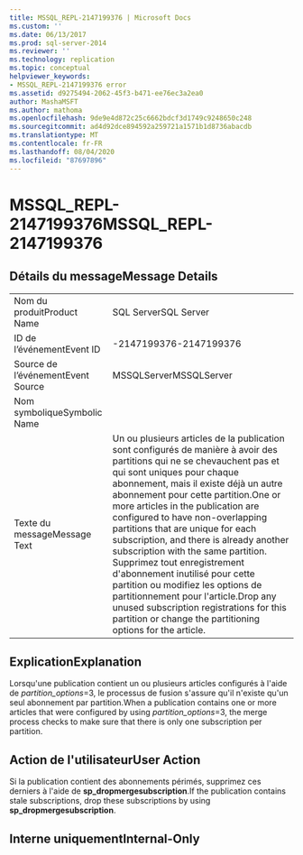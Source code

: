 ```yaml
---
title: MSSQL_REPL-2147199376 | Microsoft Docs
ms.custom: ''
ms.date: 06/13/2017
ms.prod: sql-server-2014
ms.reviewer: ''
ms.technology: replication
ms.topic: conceptual
helpviewer_keywords:
- MSSQL_REPL-2147199376 error
ms.assetid: d9275494-2062-45f3-b471-ee76ec3a2ea0
author: MashaMSFT
ms.author: mathoma
ms.openlocfilehash: 9de9e4d872c25c6662bdcf3d1749c9248650c248
ms.sourcegitcommit: ad4d92dce894592a259721a1571b1d8736abacdb
ms.translationtype: MT
ms.contentlocale: fr-FR
ms.lasthandoff: 08/04/2020
ms.locfileid: "87697896"
---
```

# <a name="mssql_repl-2147199376"></a><span data-ttu-id="db222-102">MSSQL_REPL-2147199376</span><span class="sxs-lookup"><span data-stu-id="db222-102">MSSQL_REPL-2147199376</span></span>
    
## <a name="message-details"></a><span data-ttu-id="db222-103">Détails du message</span><span class="sxs-lookup"><span data-stu-id="db222-103">Message Details</span></span>  
  
|||  
|-|-|  
|<span data-ttu-id="db222-104">Nom du produit</span><span class="sxs-lookup"><span data-stu-id="db222-104">Product Name</span></span>|<span data-ttu-id="db222-105">SQL Server</span><span class="sxs-lookup"><span data-stu-id="db222-105">SQL Server</span></span>|  
|<span data-ttu-id="db222-106">ID de l’événement</span><span class="sxs-lookup"><span data-stu-id="db222-106">Event ID</span></span>|<span data-ttu-id="db222-107">-2147199376</span><span class="sxs-lookup"><span data-stu-id="db222-107">-2147199376</span></span>|  
|<span data-ttu-id="db222-108">Source de l’événement</span><span class="sxs-lookup"><span data-stu-id="db222-108">Event Source</span></span>|<span data-ttu-id="db222-109">MSSQLServer</span><span class="sxs-lookup"><span data-stu-id="db222-109">MSSQLServer</span></span>|  
|<span data-ttu-id="db222-110">Nom symbolique</span><span class="sxs-lookup"><span data-stu-id="db222-110">Symbolic Name</span></span>||  
|<span data-ttu-id="db222-111">Texte du message</span><span class="sxs-lookup"><span data-stu-id="db222-111">Message Text</span></span>|<span data-ttu-id="db222-112">Un ou plusieurs articles de la publication sont configurés de manière à avoir des partitions qui ne se chevauchent pas et qui sont uniques pour chaque abonnement, mais il existe déjà un autre abonnement pour cette partition.</span><span class="sxs-lookup"><span data-stu-id="db222-112">One or more articles in the publication are configured to have non-overlapping partitions that are unique for each subscription, and there is already another subscription with the same partition.</span></span> <span data-ttu-id="db222-113">Supprimez tout enregistrement d'abonnement inutilisé pour cette partition ou modifiez les options de partitionnement pour l'article.</span><span class="sxs-lookup"><span data-stu-id="db222-113">Drop any unused subscription registrations for this partition or change the partitioning options for the article.</span></span>|  
  
## <a name="explanation"></a><span data-ttu-id="db222-114">Explication</span><span class="sxs-lookup"><span data-stu-id="db222-114">Explanation</span></span>  
 <span data-ttu-id="db222-115">Lorsqu'une publication contient un ou plusieurs articles configurés à l'aide de *partition_options*=3, le processus de fusion s'assure qu'il n'existe qu'un seul abonnement par partition.</span><span class="sxs-lookup"><span data-stu-id="db222-115">When a publication contains one or more articles that were configured by using *partition_options*=3, the merge process checks to make sure that there is only one subscription per partition.</span></span>  
  
## <a name="user-action"></a><span data-ttu-id="db222-116">Action de l'utilisateur</span><span class="sxs-lookup"><span data-stu-id="db222-116">User Action</span></span>  
 <span data-ttu-id="db222-117">Si la publication contient des abonnements périmés, supprimez ces derniers à l'aide de **sp_dropmergesubscription**.</span><span class="sxs-lookup"><span data-stu-id="db222-117">If the publication contains stale subscriptions, drop these subscriptions by using **sp_dropmergesubscription**.</span></span>  
  
## <a name="internal-only"></a><span data-ttu-id="db222-118">Interne uniquement</span><span class="sxs-lookup"><span data-stu-id="db222-118">Internal-Only</span></span>  
  
